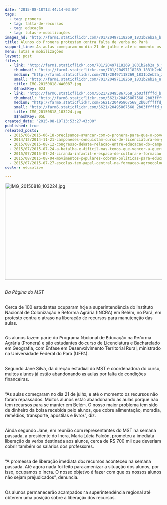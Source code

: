 ```yaml
---
date: "2015-08-18T13:44:14-03:00"
tags:
  - tag: pronera
  - tag: falta-de-recursos
  - tag: educação
  - tag: lutas-e-mobilizações
images_hd: "http://farm1.staticflickr.com/701/20497118269_1831b2eb2a_b.jpg"
title: Alunos do Pronera protestam contra falta de verba no Pará
support_line: As aulas começaram no dia 21 de julho e até o momento os recursos não foram repassados.
menu: lutas e mobilizações
layout: post
files:
  - link: "http://farm1.staticflickr.com/701/20497118269_1831b2eb2a_b.jpg"
    thumbnail: "http://farm1.staticflickr.com/701/20497118269_1831b2eb2a_t.jpg"
    medium: "http://farm1.staticflickr.com/701/20497118269_1831b2eb2a_z.jpg"
    small: "http://farm1.staticflickr.com/701/20497118269_1831b2eb2a_n.jpg"
    title: IMG-20150818-WA0087.jpg
    $$hashKey: 02J
  - link: "http://farm6.staticflickr.com/5621/20495867568_2b03fffffd_b.jpg"
    thumbnail: "http://farm6.staticflickr.com/5621/20495867568_2b03fffffd_t.jpg"
    medium: "http://farm6.staticflickr.com/5621/20495867568_2b03fffffd_z.jpg"
    small: "http://farm6.staticflickr.com/5621/20495867568_2b03fffffd_n.jpg"
    title: IMG_20150818_103224.jpg
    $$hashKey: 05L
created_date: "2015-08-18T13:53:27-03:00"
published: true
releated_posts:
  - 2015/06/2015-06-18-precisamos-avancar-com-o-pronera-para-que-o-povo-tenha-uma-educacao-libertadora.md
  - 2014/12/2014-11-21-camponeses-conquistam-curso-de-licenciatura-em-geografia-na-uft.md
  - 2015/08/2015-08-12-congresso-debate-relacao-entre-educacao-do-campo-e-reforma-agraria.md
  - 2015/07/2015-07-24-a-batalha-e-dificil-mas-temos-que-vencer-a-guerra-contra-os-agrotoxicos-afirma-sem-terra.md
  - 2015/07/2015-07-24-ciranda-infantil-e-espaco-de-cultura-e-formacao-para-as-criancas-na-jornada.md
  - 2015/08/2015-08-04-movimentos-populares-cobram-politicas-para-educacao-no-campo-na-alesp.md
  - 2015/07/2015-07-27-escolas-tem-papel-central-na-formacao-agroecologica-aponta-juventude.md
sector: education

---
```

<p><img alt="IMG_20150818_103224.jpg" height="310" src="http://farm6.staticflickr.com/5621/20495867568_2b03fffffd_b.jpg" width="700" /></p>

<p><br />
<em>Da P&aacute;gina do MST&nbsp;</em></p>

<p><br />
Cerca de 100 estudantes ocuparam hoje a superintend&ecirc;ncia do Instituto Nacional de Coloniza&ccedil;&atilde;o e Reforma Agr&aacute;ria (INCRA) em Bel&eacute;m, no Par&aacute;, em protesto contra o atraso na&nbsp;libera&ccedil;&atilde;o de recursos para manuten&ccedil;&atilde;o das aulas. &nbsp;</p>

<p><br />
Os alunos fazem parte do Programa Nacional de Educa&ccedil;&atilde;o na Reforma Agr&aacute;ria (Pronera) e&nbsp;s&atilde;o estudantes do curso de Licenciatura e Bacharelado em Geografia, com &Ecirc;nfase em Desenvolvimento Territorial Rural, ministrado na Universidade Federal do Par&aacute; (UFPA).</p>

<p><br />
Segundo Jane&nbsp;Silva, da dire&ccedil;&atilde;o estadual do MST&nbsp;e coordenadora do curso, muitos alunos j&aacute; est&atilde;o abandonando as aulas por falta de condi&ccedil;&otilde;es financeiras.&nbsp;</p>

<p><br />
&ldquo;As aulas come&ccedil;aram no dia 21 de julho, e at&eacute; o momento os recursos n&atilde;o foram repassados.&nbsp;Muitos alunos est&atilde;o abandonando as aulas porque n&atilde;o tem recursos para se manter em Bel&eacute;m. O nosso maior problema tem sido de dinheiro da bolsa recebida pelo alunos, que cobre alimenta&ccedil;&atilde;o, moradia, rem&eacute;dios, transporte, apostilas e livros&rdquo;, diz.</p>

<p><br />
Ainda segundo Jane, em reuni&atilde;o com representantes do MST na semana passada, a presidente do Incra, Maria L&uacute;cia Falc&oacute;n, prometeu a imediata libera&ccedil;&atilde;o da verba destinada aos alunos, cerca de R$ 700&nbsp;mil que deveriam cobrir tamb&eacute;m os sal&aacute;rios dos professores.</p>

<p><br />
&ldquo;A promessa de libera&ccedil;&atilde;o imediata dos recursos aconteceu na semana passada. At&eacute; agora nada foi feito para amenizar a situa&ccedil;&atilde;o dos alunos, por isso, ocupamos o Incra. O nosso objetivo &eacute; fazer com que os nossos alunos n&atilde;o sejam prejudicados&rdquo;, denuncia.&nbsp;</p>

<p><br />
Os alunos permanecer&atilde;o acampados na superintend&ecirc;ncia regional at&eacute; obterem uma posi&ccedil;&atilde;o sobre a libera&ccedil;&atilde;o dos recursos.</p>
